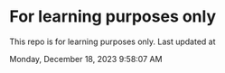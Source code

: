 # For learning purposes only
This repo is for learning purposes only.
Last updated at

Monday, December 18, 2023 9:58:07 AM

